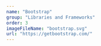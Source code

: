 ```yaml
---
name: "Bootstrap"
group: "Libraries and Frameworks"
order: 3
imageFileName: "bootstrap.svg"
url: "https://getbootstrap.com/"
---
```

